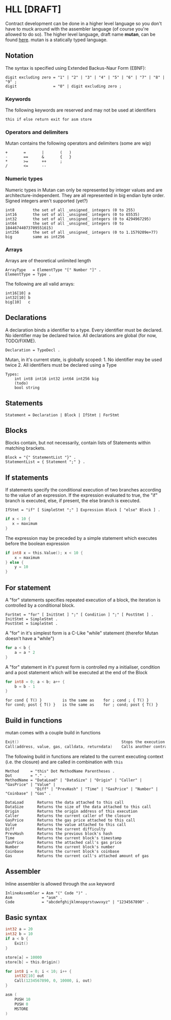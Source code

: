 HLL [DRAFT]
===

Contract development can be done in a higher level language so you don't have to muck around with the assembler language (of course you're allowed to do so). The higher level language, draft name **mutan**, can be found [here](https://github.com/obscuren/mutan). mutan is a statically typed language.

## Notation

The syntax is specified using Extended Backus-Naur Form (EBNF):
```
digit excluding zero = "1" | "2" | "3" | "4" | "5" | "6" | "7" | "8" | "9" ;
digit                = "0" | digit excluding zero ;
```
### Keywords

The following keywords are reserved and may not be used at identifiers
```
this if else return exit for asm store
```

### Operators and delimiters

Mutan contains the following operators and delimiters (some are wip)
```
+       =       |       (   )
-       ==      &       {   }
*       >=      ++      ;
/       <=      --
```

### Numeric types

Numeric types in Mutan can only be represented by integer values and are architecture-independent. They are all represented in big endian byte order. Signed integers aren't supported (yet?)
```
int8        the set of all _unsigned_ integers (0 to 255)
int16       the set of all _unsigned_ integers (0 to 65535)
int32       the set of all _unsigned_ integers (0 to 4294967295)
int64       the set of all _unsigned_ integers (0 to 18446744073709551615)
int256      the set of all _unsigned_ integers (0 to 1.1579209e+77)
big         same as int256
```

### Arrays

Arrays are of theoretical unlimited length
```
ArrayType   = ElementType "[" Number "]" .
ElementType = Type .
```

The following are all valid arrays:
```
int16[10] a
int32[10] b
big[10]   c
```

## Declarations

A declaration binds a identifier to a type. Every identifier must be declared. No identifier may be declared twice. All declarations are global (for now, TODO/FIXME).

```
Declaration = TypeDecl .
```

Mutan, in it's current state, is globally scoped:
    1. No identifier may be used twice
    2. All identifiers must be declared using a Type

```
Types:
    int int8 int16 int32 int64 int256 big
    (todo)
    bool string
```

## Statements

```
Statement = Declaration | Block | IfStmt | ForStmt
```

## Blocks

Blocks contain, but not necessarily, contain lists of Statements within matching brackets.

```
Block = "{" StatementList "}" .
StatementList = { Statement ";" } .
```

## If statements

If statements specify the conditional execution of two branches according to the value of an expression. If the expression evaluated to true, the "if" branch is executed, else, if present, the else branch is executed.

```
IfStmt = "if" [ SimpleStmt ";" ] Expression Block [ "else" Block ] .
```

```go
if x < 10 {
   x = maximum
}
```

The expression may be preceded by a simple statement which executes before the boolean expression

```go
if int8 x = this.Value(); x < 10 {
    x = maximum
} else {
    y = 10
}
```

## For statement

A "for" statements specifies repeated execution of a block, the iteration is controlled by a conditional block.

```
ForStmt = "for" [ InitStmt ] ";" [ Condition ] ";" [ PostStmt ] .
InitStmt = SimpleStmt .
PostStmt = SimpleStmt .
```

A "for" in it's simplest form is a C-Like "while" statement (therefor Mutan doesn't have a "while")

```go
for a < b {
    a = a * 2
}
```

A "for" statement in it's purest form is controlled my a initialiser, condition and a post statement which will be executed at the end of the Block

```go
for int8 = 0; a < b; a++ {
    b = b - 1
}
```

```
for cond { T() }         is the same as    for ; cond ; { T() }
for cond; post { T() }   is the same as    for ; cond; post { T() }
```

## Build in functions

mutan comes with a couple build in functions

```go
Exit()                                             Stops the execution of the current call
Call(address, value, gas, calldata, returndata)    Calls another contract (e.g. closure) and executes
```

The following build in functions are related to the current executing context (i.e. the closure) and are called in combination with `this`
```
Method     = "this" Dot MethodName Parentheses .
Dot        = "." .
MethodName = "DataLoad" | "DataSize" | "Origin" | "Caller" | "GasPrice" | "Value" |
             "Diff" | "PrevHash" | "Time" | "GasPrice" | "Number" | "Coinbase" | "Gas" .
```

```
DataLoad      Returns the data attached to this call
DataSize      Returns the size of the data attached to this call
Origin        Returns the origin address of this execution
Caller        Returns the current caller of the closure
GasPrice      Returns the gas price attached to this call
Value         Returns the value attached to this call
Diff          Returns the current difficulty
PrevHash      Returns the previous block's hash
Time          Returns the current block's timestamp
GasPrice      Returns the attached call's gas price
Number        Returns the current block's number
Coinbase      Returns the current block's coinbase
Gas           Returns the current call's attached amount of gas
```

## Assembler

Inline assembler is allowed through the `asm` keyword

```
InlineAssembler = Asm "(" Code ")" .
Asm             = "asm" .
Code            = "abcdefghijklmnopqrstuwvxyz" | "1234567890" .
```

## Basic syntax

```go
int32 a = 20
int32 b = 10
if a < b {
    Exit()
}

store[a] = 10000
store[b] = this.Origin()

for int8 i = 0; i < 10; i++ {
    int32[10] out
    Call(1234567890, 0, 10000, i, out)
}

asm (
    PUSH 10
    PUSH 0
    MSTORE
)

```